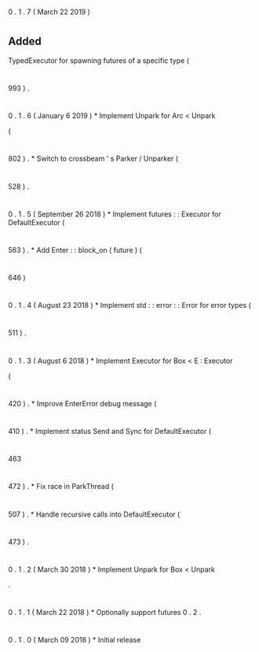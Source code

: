 #
0
.
1
.
7
(
March
22
2019
)
#
#
#
Added
-
TypedExecutor
for
spawning
futures
of
a
specific
type
(
#
993
)
.
#
0
.
1
.
6
(
January
6
2019
)
*
Implement
Unpark
for
Arc
<
Unpark
>
(
#
802
)
.
*
Switch
to
crossbeam
'
s
Parker
/
Unparker
(
#
528
)
.
#
0
.
1
.
5
(
September
26
2018
)
*
Implement
futures
:
:
Executor
for
DefaultExecutor
(
#
563
)
.
*
Add
Enter
:
:
block_on
(
future
)
(
#
646
)
#
0
.
1
.
4
(
August
23
2018
)
*
Implement
std
:
:
error
:
:
Error
for
error
types
(
#
511
)
.
#
0
.
1
.
3
(
August
6
2018
)
*
Implement
Executor
for
Box
<
E
:
Executor
>
(
#
420
)
.
*
Improve
EnterError
debug
message
(
#
410
)
.
*
Implement
status
Send
and
Sync
for
DefaultExecutor
(
#
463
#
472
)
.
*
Fix
race
in
ParkThread
(
#
507
)
.
*
Handle
recursive
calls
into
DefaultExecutor
(
#
473
)
.
#
0
.
1
.
2
(
March
30
2018
)
*
Implement
Unpark
for
Box
<
Unpark
>
.
#
0
.
1
.
1
(
March
22
2018
)
*
Optionally
support
futures
0
.
2
.
#
0
.
1
.
0
(
March
09
2018
)
*
Initial
release
